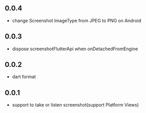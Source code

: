 ## 0.0.4

* change Screenshot ImageType from JPEG to PNG on Android

## 0.0.3

* dispose screenshotFlutterApi when onDetachedFromEngine

## 0.0.2

* dart format

## 0.0.1

* support to take or listen screenshot(support Platform Views)
